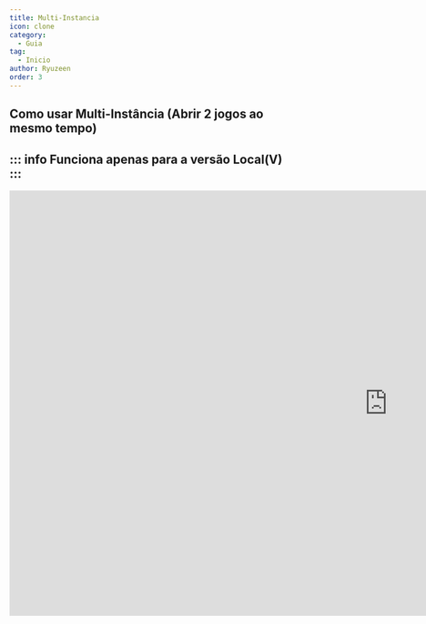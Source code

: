 ```yaml
---
title: Multi-Instancia
icon: clone 
category:
  - Guia
tag:
  - Inicio
author: Ryuzeen
order: 3
---
```


## Como usar Multi-Instância (Abrir 2 jogos ao mesmo tempo)
::: info Funciona apenas para a versão Local(V)
:::
---
<div class="iframe-container"><iframe width="1328" height="747" src="https://www.youtube.com/embed/pSAxKoneT64?list=PL5eI1Tb64p56g27qfYk7VuFTz4FK6YrKa" title="Multi-Instance V (Updated)" frameborder="0" allow="accelerometer; autoplay; clipboard-write; encrypted-media; gyroscope; picture-in-picture; web-share" referrerpolicy="strict-origin-when-cross-origin" allowfullscreen></iframe></div>

